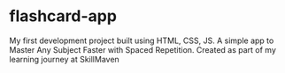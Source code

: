 # flashcard-app
My first development project built using HTML, CSS, JS. A simple app to Master Any Subject Faster with Spaced Repetition. Created as part of my learning journey at SkillMaven
